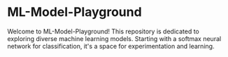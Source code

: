 # ML-Model-Playground
Welcome to ML-Model-Playground! This repository is dedicated to exploring diverse machine learning models. Starting with a softmax neural network for classification, it's a space for experimentation and learning.
